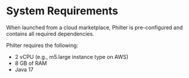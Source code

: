 # System Requirements

When launched from a cloud marketplace, Philter is pre-configured and contains all required dependencies.

Philter requires the following:

* 2 vCPU (e.g., m5.large instance type on AWS)
* 8 GB of RAM
* Java 17
